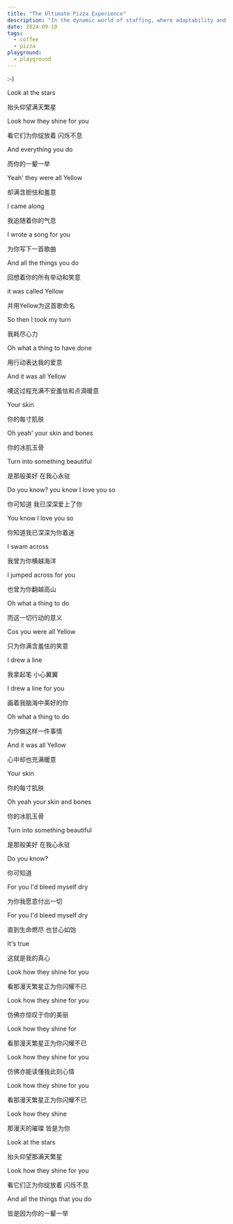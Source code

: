 ```yaml
---
title: "The Ultimate Pizza Experience"
description: "In the dynamic world of staffing, where adaptability and precision are paramount, there are individuals who not only meet"
date: 2024-09-10
tags:
  - coffee
  - pizza
playground:
  - playground
---
```


:-)

Look at the stars

抬头仰望满天繁星

Look how they shine for you

看它们为你绽放着 闪烁不息

And everything you do

而你的一颦一举

Yeah' they were all Yellow

却满含胆怯和羞意

I came along

我追随着你的气息

I wrote a song for you

为你写下一首歌曲

And all the things you do

回想着你的所有举动和笑意

it was called Yellow

并用Yellow为这首歌命名

So then I took my turn

我耗尽心力

Oh what a thing to have done

用行动表达我的爱意

And it was all Yellow

噢这过程充满不安羞怯和点滴暖意

Your skin

你的每寸肌肤

Oh yeah' your skin and bones

你的冰肌玉骨

Turn into something beautiful

是那般美好 在我心永驻

Do you know? you know I love you so

你可知道 我已深深爱上了你

You know I love you so

你知道我已深深为你着迷

I swam across

我曾为你横越海洋

I jumped across for you

也曾为你翻越高山

Oh what a thing to do

而这一切行动的意义

Cos you were all Yellow

只为你满含羞怯的笑意

I drew a line

我拿起笔 小心翼翼

I drew a line for you

画着我脑海中美好的你

Oh what a thing to do

为你做这样一件事情

And it was all Yellow

心中却也充满暖意

Your skin

你的每寸肌肤

Oh yeah your skin and bones

你的冰肌玉骨

Turn into something beautiful

是那般美好 在我心永驻

Do you know?

你可知道

For you I'd bleed myself dry

为你我愿意付出一切

For you I'd bleed myself dry

直到生命燃尽 也甘心如饴

It's true

这就是我的真心

Look how they shine for you

看那漫天繁星正为你闪耀不已

Look how they shine for you

仿佛亦惊叹于你的美丽

Look how they shine for

看那漫天繁星正为你闪耀不已

Look how they shine for you

仿佛亦能读懂我此刻心情

Look how they shine for you

看那漫天繁星正为你闪耀不已

Look how they shine

那漫天的璀璨 皆是为你

Look at the stars

抬头仰望那满天繁星

Look how they shine for you

看它们正为你绽放着 闪烁不息

And all the things that you do

皆是因为你的一颦一举
